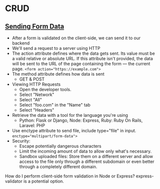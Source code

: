 # CRUD

## [Sending Form Data](https://developer.mozilla.org/en-US/docs/Learn/Forms/Sending_and_retrieving_form_data)

- After a form is validated on the client-side, we can send it to our backend
- We'll send a request to a server using HTTP
- The action attribute defines where the data gets sent. Its value must be a valid relative or absolute URL. If this attribute isn't provided, the data will be sent to the URL of the page containing the form — the current page. `<form action="https://example.com">`
- The method attribute defines how data is sent
  - GET & POST
- Viewing HTTP Requests
  - Open the developer tools.
  - Select "Network"
  - Select "All"
  - Select "foo.com" in the "Name" tab
  - Select "Headers"
- Retrieve the data with a tool for the language you're using
  - Python: Flask or Django, Node: Express, Ruby: Ruby On Rails, Laravel: PHP
- Use enctype attribute to send file, include type="file" in input. `enctype="multipart/form-data">`
- Security:
  - Escape potentially dangerous characters
  - Limit the incoming amount of data to allow only what's necessary.
  - Sandbox uploaded files: Store them on a different server and allow access to the file only through a different subdomain or even better through a completely different domain.

How do I perform client-side form validation in Node or Express? express-validator is a potential option.
